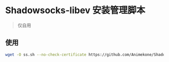 # Shadowsocks-libev 安装管理脚本
> 仅自用
## 使用
```bash
wget -O ss.sh --no-check-certificate https://github.com/Animekone/Shadowsocks-libev/blob/master/ss.sh && chmod +x ss.sh && ./ss.sh
```
